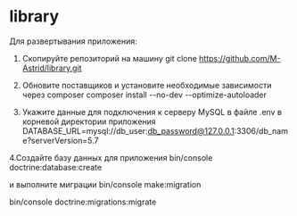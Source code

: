 # library

Для развертывания приложения:

1. Скопируйте репозиторий на машину
  git clone https://github.com/M-Astrid/library.git
  
2. Обновите поставщиков и установите необходимые зависимости через composer
  composer install --no-dev --optimize-autoloader

3. Укажите данные для подключения к серверу MySQL в файле .env в корневой директории приложения
  DATABASE_URL=mysql://db_user:db_password@127.0.0.1:3306/db_name?serverVersion=5.7

4.Создайте базу данных для приложения 
  bin/console doctrine:database:create

  и выполните миграции
  bin/console make:migration
  
  bin/console doctrine:migrations:migrate

